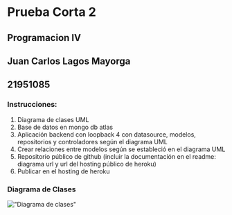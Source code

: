 # Prueba Corta 2
## Programacion IV 
## Juan Carlos Lagos Mayorga
## 21951085

### Instrucciones:
1. Diagrama de clases UML
2. Base de datos en mongo db atlas
3. Aplicación backend con loopback 4 con datasource, modelos, repositorios y controladores según el diagrama UML
4. Crear relaciones entre modelos según se estableció en el diagrama UML
5. Repositorio público de github (incluir la documentación en el readme: diagrama url y url del hosting público de heroku)
6. Publicar en el hosting de heroku

### Diagrama de Clases

!["Diagrama de clases"](https://app.genmymodel.com/api/projects/_34A80G96Ee2ck8ytUMEi6A/diagrams/_34Bj4m96Ee2ck8ytUMEi6A/svg)